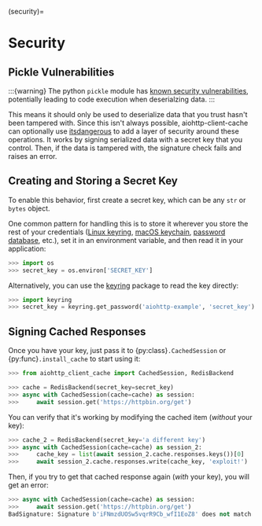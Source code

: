 (security)=
# Security

## Pickle Vulnerabilities
:::{warning}
The python `pickle` module has [known security vulnerabilities](https://docs.python.org/3/library/pickle.html),
potentially leading to code execution when deserialzing data.
:::

This means it should only be used to deserialize data that you trust hasn't been tampered with.
Since this isn't always possible, aiohttp-client-cache can optionally use
[itsdangerous](https://itsdangerous.palletsprojects.com) to add a layer of security around these operations.
It works by signing serialized data with a secret key that you control. Then, if the data is tampered
with, the signature check fails and raises an error.

## Creating and Storing a Secret Key
To enable this behavior, first create a secret key, which can be any `str` or `bytes` object.

One common pattern for handling this is to store it wherever you store the rest of your credentials
([Linux keyring](https://itsfoss.com/ubuntu-keyring),
[macOS keychain](https://support.apple.com/guide/mac-help/use-keychains-to-store-passwords-mchlf375f392/mac),
[password database](https://keepassxc.org), etc.),
set it in an environment variable, and then read it in your application:
```python
>>> import os
>>> secret_key = os.environ['SECRET_KEY']
```

Alternatively, you can use the [keyring](https://keyring.readthedocs.io) package to read the key
directly:
```python
>>> import keyring
>>> secret_key = keyring.get_password('aiohttp-example', 'secret_key')
```

## Signing Cached Responses
Once you have your key, just pass it to {py:class}`.CachedSession` or {py:func}`.install_cache` to start using it:
```python
>>> from aiohttp_client_cache import CachedSession, RedisBackend

>>> cache = RedisBackend(secret_key=secret_key)
>>> async with CachedSession(cache=cache) as session:
>>>     await session.get('https://httpbin.org/get')
```

You can verify that it's working by modifying the cached item (*without* your key):
```python
>>> cache_2 = RedisBackend(secret_key='a different key')
>>> async with CachedSession(cache=cache) as session_2:
>>>     cache_key = list(await session_2.cache.responses.keys())[0]
>>>     await session_2.cache.responses.write(cache_key, 'exploit!')
```

Then, if you try to get that cached response again (*with* your key), you will get an error:
```python
>>> async with CachedSession(cache=cache) as session:
>>>     await session.get('https://httpbin.org/get')
BadSignature: Signature b'iFNmzdUOSw5vqrR9Cb_wfI1EoZ8' does not match
```
